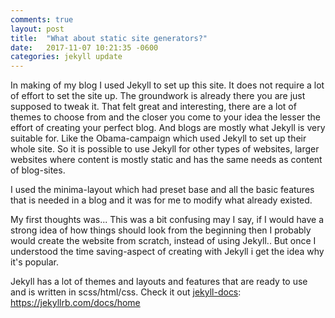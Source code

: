 ```yaml
---
comments: true
layout: post
title:  "What about static site generators?"
date:   2017-11-07 10:21:35 -0600
categories: jekyll update
---
```



In making of my blog I used Jekyll to set up this site. It does not require a lot of effort to set the site up.
The groundwork is already there you are just supposed to tweak it. That felt great and interesting, there are
a lot of themes to choose from and the closer you come to your idea the lesser the effort of creating your perfect blog.
And blogs are mostly what Jekyll is very suitable for. Like the Obama-campaign which used Jekyll to set up their whole site. 
So it is possible to use Jekyll for other types of websites, larger websites where content is mostly
static and has the same needs as content of blog-sites.

I used the minima-layout which had preset base and all the basic features that is needed in a blog
and it was for me to modify what already existed.

My first thoughts was...
This was a bit confusing may I say, if I would have a strong idea
of how things should look from the beginning then I probably would create the website from scratch, 
instead of using Jekyll.. 
But once I understood the time saving-aspect of creating with Jekyll i get the idea why it's popular.
 

Jekyll has a lot of themes and layouts and features that are ready
to use and is written in scss/html/css. Check it out [jekyll-docs]: https://jekyllrb.com/docs/home



[jekyll-docs]: https://jekyllrb.com/docs/home
[jekyll-gh]:   https://github.com/jekyll/jekyll
[jekyll-talk]: https://talk.jekyllrb.com/
